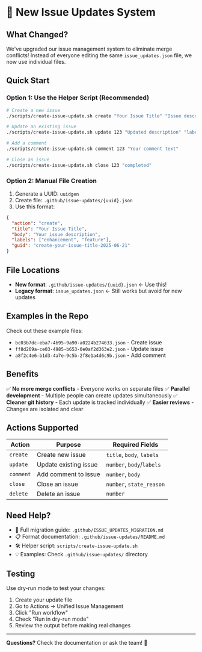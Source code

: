 # 🚀 New Issue Updates System

## What Changed?

We've upgraded our issue management system to eliminate merge conflicts! Instead of everyone editing the same `issue_updates.json` file, we now use individual files.

## Quick Start

### Option 1: Use the Helper Script (Recommended)

```bash
# Create a new issue
./scripts/create-issue-update.sh create "Your Issue Title" "Issue description" "label1,label2"

# Update an existing issue
./scripts/create-issue-update.sh update 123 "Updated description" "label1,label2"

# Add a comment
./scripts/create-issue-update.sh comment 123 "Your comment text"

# Close an issue
./scripts/create-issue-update.sh close 123 "completed"
```

### Option 2: Manual File Creation

1. Generate a UUID: `uuidgen`
2. Create file: `.github/issue-updates/{uuid}.json`
3. Use this format:

```json
{
  "action": "create",
  "title": "Your Issue Title",
  "body": "Your issue description",
  "labels": ["enhancement", "feature"],
  "guid": "create-your-issue-title-2025-06-21"
}
```

## File Locations

- **New format**: `.github/issue-updates/{uuid}.json` ← Use this!
- **Legacy format**: `issue_updates.json` ← Still works but avoid for new updates

## Examples in the Repo

Check out these example files:

- `bc03b7dc-eba7-4b95-9a90-a0224b274633.json` - Create issue
- `ff8d269a-ce03-4985-b653-0e0af2d363e2.json` - Update issue
- `a8f2c4e6-b1d3-4a7e-9c5b-2f8e1a4d6c9b.json` - Add comment

## Benefits

✅ **No more merge conflicts** - Everyone works on separate files
✅ **Parallel development** - Multiple people can create updates simultaneously
✅ **Cleaner git history** - Each update is tracked individually
✅ **Easier reviews** - Changes are isolated and clear

## Actions Supported

| Action    | Purpose               | Required Fields           |
| --------- | --------------------- | ------------------------- |
| `create`  | Create new issue      | `title`, `body`, `labels` |
| `update`  | Update existing issue | `number`, `body`/`labels` |
| `comment` | Add comment to issue  | `number`, `body`          |
| `close`   | Close an issue        | `number`, `state_reason`  |
| `delete`  | Delete an issue       | `number`                  |

## Need Help?

- 📖 Full migration guide: `.github/ISSUE_UPDATES_MIGRATION.md`
- 📋 Format documentation: `.github/issue-updates/README.md`
- 🛠️ Helper script: `scripts/create-issue-update.sh`
- 💡 Examples: Check `.github/issue-updates/` directory

## Testing

Use dry-run mode to test your changes:

1. Create your update file
2. Go to Actions → Unified Issue Management
3. Click "Run workflow"
4. Check "Run in dry-run mode"
5. Review the output before making real changes

---

**Questions?** Check the documentation or ask the team! 🚀
